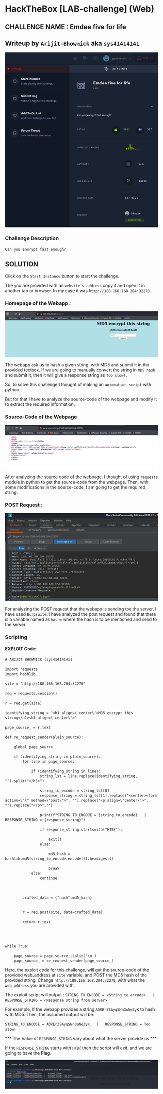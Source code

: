 
# HackTheBox [LAB-challenge] (Web)
## CHALLENGE NAME : Emdee five for life 

## Writeup by **`Arijit-Bhowmick`** aka **`sys41414141`**

![Challenge Details](Images/challenge_description.png)

### Challenge Description

`
Can you encrypt fast enough?
`

## SOLUTION

Click on the `Start Instance` button to start the challenge.

The you are provided with an `website's address` copy it and open it in another tab or browser.
In my case it was `http://188.166.168.204:32270`

### Homepage of the Webapp :

![homepage](Images/homepage.png)


The webapp ask us to hash a given string, with MD5 and submit it in the provided textbox.
If we are going to manually convert the string in `MD5 hash` and submit it, then it will
give a response string as `Too slow!`.

So, to solve this challenge I thought of making an `automation script` with python.

But for that I have to analyze the source-code of the webpage and modify it to extract the required information.

### Source-Code of the Webpage

![webpage_source-code](Images/homepage_source_code.png)

After analyzing the source code of the webpage, I thought of using `requests` module in python to get the source-code from the webpage. Then, with some modifications in the source-code, I am going to get the required string.

### POST Request :

![post_request](Images/burp_data.png)

For analyzing the POST request that the webapp is sending toe the server, I have used `Burpsuite`.
I have analyzed the post request and found that there is a variable named as `hash=` where the hash is to be mentioned and send to the server.

### Scripting

#### EXPLOIT Code:

```
# ARIJIT BHOWMICK [sys41414141]

import requests
import hashlib

site = "http://188.166.168.204:32270"

req = requests.session()

r = req.get(site)

identifying_string = "<h1 align=\'center\'>MD5 encrypt this string</h1><h3 align=\'center\'>"

page_source_ = r.text

def re_request_sender(plain_source):

	global page_source

	if (identifying_string in plain_source):
		for line in page_source:

			if (identifying_string in line):
				string_lst = line.replace(identifying_string, "").split("</h3>")

				string_to_encode = string_lst[0]
				response_string = string_lst[1].replace("<center><form action=\"\" method=\"post\">", "").replace("<p align=\'center\'>", "").replace("</p>","")

				print(f"STRING_TO_ENCODE = {string_to_encode}   |   RESPONSE_STRING = {response_string}")

				if response_string.startswith("HTB{"):

					exit()
				else:
				
					md5_hash = hashlib.md5(string_to_encode.encode()).hexdigest()

					break
			else:
				continue

		

		crafted_data = {"hash":md5_hash}


		r = req.post(site, data=crafted_data)

		return r.text




while True:

	page_source = page_source_.split('\n')
	page_source_ = re_request_sender(page_source_)
```

Here, the exploit code for this challenge, will get the source-code of the provided web_address at `site` variable, and POST the MD5 hash of the provided string.
Change `http://188.166.168.204:32270`, with what the `web_address` you are provided with.

The exploit script will output :
`STRING_TO_ENCODE = <String to encode>   |   RESPONSE_STRING = <Response string from server>`

For example, If the webapp provides a string `AORErZSAyqSNn3uNeZyK` to hash with MD5.
Then, the assumed output will be:

`STRING_TO_ENCODE = AORErZSAyqSNn3uNeZyK   |   RESPONSE_STRING = Too slow!`

*** The Value of `RESPONSE_STRING` vary about what the server provide us ***

If the `RESPONSE_STRING` starts with `HTB{` then the script will exit, and we are going to have the **Flag**.

![exploit](Images/exploit.png)
